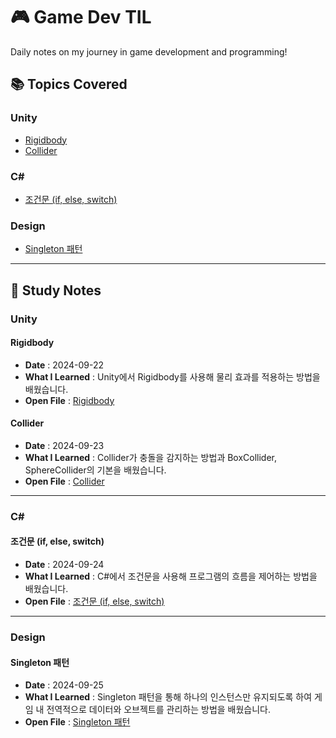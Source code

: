 # 🎮 Game Dev TIL

Daily notes on my journey in game development and programming!

## 📚 Topics Covered

### Unity
- [Rigidbody](#rigidbody)
- [Collider](#collider)

### C#
- [조건문 (if, else, switch)](#조건문-if-else-switch)

### Design
- [Singleton 패턴](#singleton-패턴)

---

## 📌 Study Notes

### Unity

#### Rigidbody
- **Date** : 2024-09-22
- **What I Learned** : Unity에서 Rigidbody를 사용해 물리 효과를 적용하는 방법을 배웠습니다.
- **Open File** : [Rigidbody](./1.%20Unity/Rigidbody.md)

#### Collider
- **Date** : 2024-09-23
- **What I Learned** : Collider가 충돌을 감지하는 방법과 BoxCollider, SphereCollider의 기본을 배웠습니다.
- **Open File** : [Collider](./1.%20Unity/Collider.md)

---

### C#

#### 조건문 (if, else, switch)
- **Date** : 2024-09-24
- **What I Learned** : C#에서 조건문을 사용해 프로그램의 흐름을 제어하는 방법을 배웠습니다.
- **Open File** : [조건문 (if, else, switch)](/2.%20C%23/%EC%A1%B0%EA%B1%B4%EB%AC%B8%20(if%2C%20else%2C%20switch).md)

---

### Design

#### Singleton 패턴
- **Date** : 2024-09-25
- **What I Learned** : Singleton 패턴을 통해 하나의 인스턴스만 유지되도록 하여 게임 내 전역적으로 데이터와 오브젝트를 관리하는 방법을 배웠습니다.
- **Open File** : [Singleton 패턴](/3.%20Design/Singleton%20패턴.md)